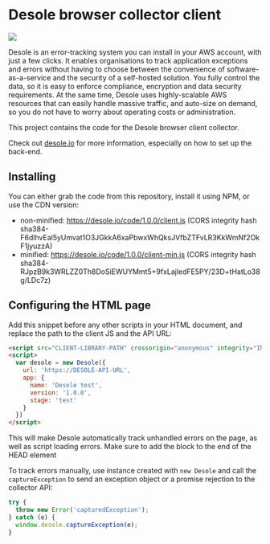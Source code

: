 # Desole browser collector client

![](https://desole.io/images/desole-logo.png)

Desole is an error-tracking system you can install in your AWS account, with just a few clicks. It enables organisations to track application exceptions and errors without having to choose between the convenience of software-as-a-service and the security of a self-hosted solution. You fully control the data, so it is easy to enforce compliance, encryption and data security requirements. At the same time, Desole uses highly-scalable AWS resources that can easily handle massive traffic, and auto-size on demand, so you do not have to worry about operating costs or administration.

This project contains the code for the Desole browser client collector. 

Check out [desole.io](https://desole.io) for more information, especially on how to set up the back-end.

## Installing 

You can either grab the code from this repository, install it using NPM, or use the CDN version:

* non-minified: https://desole.io/code/1.0.0/client.js (CORS integrity hash sha384-F6dlhvEal5yUmvat1O3JGkkA6xaPbwxWhQksJVfbZTFvLR3KkWmNf2OkF1jyuzzA)
* minified: https://desole.io/code/1.0.0/client-min.js (CORS integrity hash sha384-RJpzB9k3WRLZZ0Th8DoSiEWUYMmt5+9fxLajledFE5PY/23D+tHatLo38g/LDc7z)

## Configuring the HTML page

Add this snippet before any other scripts in your HTML document, and replace the path to the client JS and the API URL:

```html
<script src="CLIENT-LIBRARY-PATH" crossorigin="anonymous" integrity="INTEGRITY-HASH"></script>
<script>
  var desole = new Desole({
    url: 'https://DESOLE-API-URL', 
    app: {
      name: 'Desole test',
      version: '1.0.0',
      stage: 'test'
    }
  })
</script>
```
This will make Desole automatically track unhandled errors on the page, as well as script loading errors. Make sure to add the block to the end of the HEAD element

To track errors manually, use instance created with `new Desole` and call the `captureException` to send an exception object or a promise rejection to the collector API:

```js
try {
  throw new Error('capturedException');
} catch (e) {
  window.desole.captureException(e);
}
```

